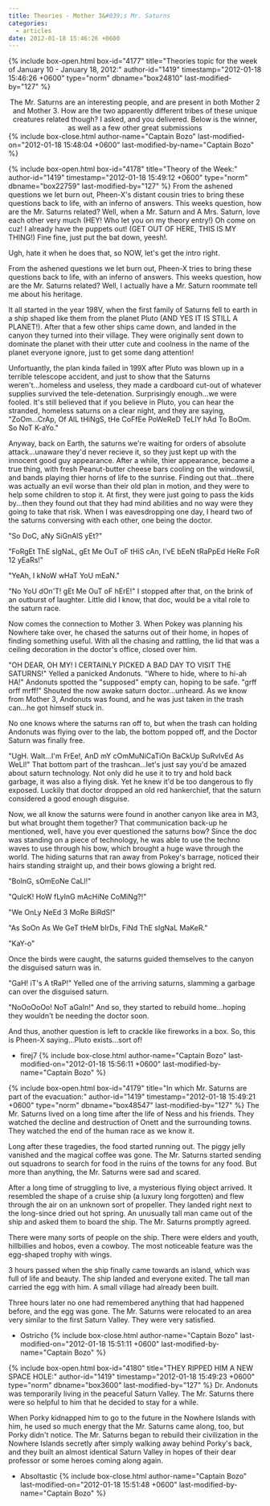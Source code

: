 ```yaml
---
title: Theories - Mother 3&#039;s Mr. Saturns
categories:
  - articles
date: 2012-01-18 15:46:26 +0600
---
```

{% include box-open.html box-id="4177" title="Theories topic for the week of January 10 - January 18, 2012:" author-id="1419" timestamp="2012-01-18 15:46:26 +0600" type="norm" dbname="box24810" last-modified-by="127" %}
<center>The Mr. Saturns are an interesting people, and are present in both Mother 2 and Mother 3. How are the two apparently different tribes of these unique creatures related though? I asked, and you delivered. Below is the winner, as well as a few other great submissions</center>
{% include box-close.html author-name="Captain Bozo" last-modified-on="2012-01-18 15:48:04 +0600" last-modified-by-name="Captain Bozo" %}

{% include box-open.html box-id="4178" title="Theory of the Week:" author-id="1419" timestamp="2012-01-18 15:49:12 +0600" type="norm" dbname="box22759" last-modified-by="127" %}
From the ashened questions we let burn out, Pheen-X's distant cousin tries to bring these questions back to life, with an inferno of answers. This weeks question, how are the Mr. Saturns related? Well, when a Mr. Saturn and A Mrs. Saturn, love each other very much (HEY! Who let you on my theory entry!) Oh come on cuz! I already have the puppets out! (GET OUT OF HERE, THIS IS MY THING!) Fine fine, just put the bat down, yeesh!.<p/>

Ugh, hate it when he does that, so NOW, let's get the intro right.<p/>

From the ashened questions we let burn out, Pheen-X tries to bring these questions back to life, with an inferno of answers. This weeks question, how are the Mr. Saturns related? Well, I actually have a Mr. Saturn roommate tell me about his heritage.<p/>
It all started in the year 198V, when the first family of Saturns fell to earth in a ship shaped like them from the planet Pluto (AND YES IT IS STILL A PLANET!). After that a few other ships came down, and landed in the canyon they turned into their village. They were originally sent down to dominate the planet with their utter cute and coolness in the name of the planet everyone ignore, just to get some dang attention!<p/>
Unfortuantly, the plan kinda failed in 199X after Pluto was blown up in a terrible telescope accident, and just to show that the Saturns weren't...homeless and useless, they made a cardboard cut-out of whatever supplies survived the tele-detenation. Surprisingly enough...we were fooled. It's still believed that if you believe in Pluto, you can hear the stranded, homeless saturns on a clear night, and they are saying, "ZoOm...CrAp, Of AlL tHiNgS, tHe CoFfEe PoWeReD TeLlY hAd To BoOm. So NoT K-aYo."<p/>
Anyway, back on Earth, the saturns we're waiting for orders of absolute attack...unaware they'd never recieve it, so they just kept up with the innocent good guy appearance. After a while, thier appearance, became a true thing, with fresh Peanut-butter cheese bars cooling on the windowsil, and bands playing thier horns of life to the sunrise. Finding out that...there was actually an evil worse than their old plan in motion, and they were to help some children to stop it. At first, they were just going to pass the kids by...then they found out that they had mind abilities and no way were they going to take that risk. When I was eavesdropping one day, I heard two of the saturns conversing with each other, one being the doctor.<p/>
"So DoC, aNy SiGnAlS yEt?"<p/>
"FoRgEt ThE sIgNaL, gEt Me OuT oF tHiS cAn, I'vE bEeN tRaPpEd HeRe FoR 12 yEaRs!"<p/>
"YeAh, I kNoW wHaT YoU mEaN."<p/>
"No YoU dOn'T! gEt Me OuT oF hErE!" I stopped after that, on the brink of an outburst of laughter. Little did I know, that doc, would be a vital role to the saturn race.<p/>
Now comes the connection to Mother 3. When Pokey was planning his Nowhere take over, he chased the saturns out of their home, in hopes of finding something useful. With all the chasing and rattling, the lid that was a ceiling decoration in the doctor's office, closed over him.<p/>
"OH DEAR, OH MY! I CERTAINLY PICKED A BAD DAY TO VISIT THE SATURNS!" Yelled a panicked Andonuts. "Where to hide, where to hi-ah HA!" Andonuts spotted the "supposed" empty can, hoping to be safe.
"grff orff mrff!" Shouted the now awake saturn doctor...unheard. As we know from Mother 3, Andonuts was found, and he was just taken in the trash can...he got himself stuck in.<p/>
No one knows where the saturns ran off to, but when the trash can holding Andonuts was flying over to the lab, the bottom popped off, and the Doctor Saturn was finally free.<p/>
"UgH. WaIt...I'm FrEe!, AnD mY cOmMuNiCaTiOn BaCkUp SuRvIvEd As WeLl!" That bottom part of the trashcan...let's just say you'd be amazed about saturn technology. Not only did he use it to try and hold back garbage, it was also a flying disk. Yet he knew it'd be too dangerous to fly exposed. Luckily that doctor dropped an old red hankerchief, that the saturn considered a good enough disguise.<p/>
Now, we all know the saturns were found in another canyon like area in M3, but what brought them together? That communication back-up he mentioned, well, have you ever questioned the saturns bow? Since the doc was standing on a piece of technology, he was able to use the techno waves to use through his bow, which brought a huge wave through the world. The hiding saturns that ran away from Pokey's barrage, noticed their hairs standing straight up, and their bows glowing a bright red.<p/>
"BoInG, sOmEoNe CaLl!"<p/>
"QuIcK! HoW fLyInG mAcHiNe CoMiNg?!"<p/>
"We OnLy NeEd 3 MoRe BiRdS!"<p/>
"As SoOn As We GeT tHeM bIrDs, FiNd ThE sIgNaL MaKeR."<p/>
"KaY-o"<p/>
Once the birds were caught, the saturns guided themselves to the canyon the disguised saturn was in.<p/>
"GaH! iT's A tRaP!" Yelled one of the arriving saturns, slamming a garbage can over the disguised saturn.<p/>
"NoOoOoOo! NoT aGaIn!" And so, they started to rebuild home...hoping they wouldn't be needing the doctor soon.<p/>
And thus, another question is left to crackle like fireworks in a box. So, this is Pheen-X saying...Pluto exists...sort of!<p/>

- firej7
{% include box-close.html author-name="Captain Bozo" last-modified-on="2012-01-18 15:56:11 +0600" last-modified-by-name="Captain Bozo" %}

{% include box-open.html box-id="4179" title="In which Mr. Saturns are part of the evacuation:" author-id="1419" timestamp="2012-01-18 15:49:21 +0600" type="norm" dbname="box48547" last-modified-by="127" %}
The Mr. Saturns lived on a long time after the life of Ness and his friends. They watched the decline and destruction of Onett and the surrounding towns. They watched the end of the human race as we know it.<p/>
Long after these tragedies, the food started running out. The piggy jelly vanished and the magical coffee was gone. The Mr. Saturns started sending out squadrons to search for food in the ruins of the towns for any food. But more than anything, the Mr. Saturns were sad and scared.<p/>
After a long time of struggling to live, a mysterious flying object arrived. It resembled the shape of a cruise ship (a luxury long forgotten) and flew through the air on an unknown sort of propeller. They landed right next to the long-since dried out hot spring. An unusually tall man came out of the ship and asked them to board the ship. The Mr. Saturns promptly agreed.<p/>
There were many sorts of people on the ship. There were elders and youth, hillbillies and hobos, even a cowboy. The most noticeable feature was the egg-shaped trophy with wings.<p/>
3 hours passed when the ship finally came towards an island, which was full of life and beauty. The ship landed and everyone exited. The tall man carried the egg with him. A small village had already been built.<p/>
Three hours later no one had remembered anything that had happened before, and the egg was gone.
The Mr. Saturns were relocated to an area very similar to the first Saturn Valley. They were very satisfied.<p/>

- Ostricho
{% include box-close.html author-name="Captain Bozo" last-modified-on="2012-01-18 15:51:11 +0600" last-modified-by-name="Captain Bozo" %}

{% include box-open.html box-id="4180" title="THEY RIPPED HIM A NEW SPACE HOLE:" author-id="1419" timestamp="2012-01-18 15:49:23 +0600" type="norm" dbname="box3600" last-modified-by="127" %}
Dr. Andonuts was temporarily living in the peaceful Saturn Valley. The Mr. Saturns there were so helpful to him that he decided to stay for a while.<p/>

When Porky kidnapped him to go to the future in the Nowhere Islands with him, he used so much energy that the Mr. Saturns came along, too, but Porky didn't notice. The Mr. Saturns began to rebuild their civilization in the Nowhere Islands secretly after simply walking away behind Porky's back, and they built an almost identical Saturn Valley in hopes of their dear professor or some heroes coming along again.<p/>

- Absoltastic
{% include box-close.html author-name="Captain Bozo" last-modified-on="2012-01-18 15:51:48 +0600" last-modified-by-name="Captain Bozo" %}
